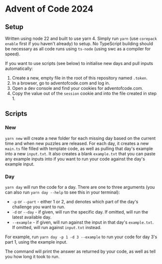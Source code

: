 # Advent of Code 2024

## Setup

Written using node 22 and built to use yarn 4. Simply run `yarn` (use `corepack enable` first if you haven't already) to setup. No TypeScript building should be necessary as all code runs using `ts-node` (using swc as a compiler for speed).

If you want to use scripts (see below) to initialise new days and pull inputs automatically:
1. Create a new, empty file in the root of this repository named `.token`.
2. In a browser, go to adventofcode.com and log in.
3. Open a dev console and find your cookies for adventofcode.com.
4. Copy the value out of the `session` cookie and into the file created in step 1.

## Scripts

### New

`yarn new` will create a new folder for each missing day based on the current time and when new puzzles are released. For each day, it creates a new `main.ts` file filled with template code, as well as pulling that day's example into a new `input.txt`. It also creates a blank `example.txt` that you can paste any example inputs into if you want to run your code against the day's example input.

### Day

`yarn day` will run the code for a day. There are one to three arguments (you can also run `yarn day --help` to see this in your terminal):
- `-p` or `--part` - either 1 or 2, and denotes which part of the day's challenge you want to run.
- `-d` or `--day` - if given, will run the specific day. If omitted, will run the latest available day.
- `--example` - if given, will run against the input in that day's `example.txt`. If omitted, will run against `input.txt` instead.

For example, run `yarn day -p 1 -d 3 --example` to run your code for day 3's part 1, using the example input.

The command will print the answer as returned by your code, as well as tell you how long it took to run.